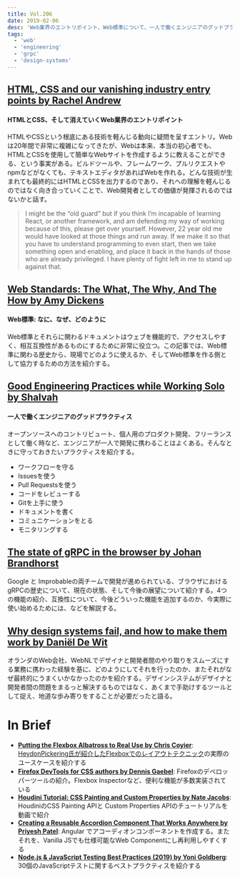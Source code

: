 ```yaml
---
title: Vol.206
date: 2019-02-06
desc: 'Web業界のエントリポイント、Web標準について、一人で働くエンジニアのグッドプラクティス、ほか計10リンク'
tags:
  - 'web'
  - 'engineering'
  - 'grpc'
  - 'design-systems'
---
```


## [HTML, CSS and our vanishing industry entry points by Rachel Andrew](https://rachelandrew.co.uk/archives/2019/01/30/html-css-and-our-vanishing-industry-entry-points/)

#### HTMLとCSS、そして消えていくWeb業界のエントリポイント

HTMLやCSSという根底にある技術を軽んじる動向に疑問を呈すエントリ。Webは20年間で非常に複雑になってきたが、Webは本来、本当の初心者でも、HTMLとCSSを使用して簡単なWebサイトを作成するように教えることができる、という事実がある。ビルドツールや、フレームワーク、プルリクエストやnpmなどがなくても、テキストエディタがあればWebを作れる。どんな技術が生まれても最終的にはHTMLとCSSを出力するのであり、それへの理解を軽んじるのではなく向き合っていくことで、Web開発者としての価値が発揮されるのではないかと話す。

> I might be the “old guard” but if you think I’m incapable of learning React, or another framework, and am defending my way of working because of this, please get over yourself. However, 22 year old me would have looked at those things and run away. If we make it so that you have to understand programming to even start, then we take something open and enabling, and place it back in the hands of those who are already privileged. I have plenty of fight left in me to stand up against that.

## [Web Standards: The What, The Why, And The How by Amy Dickens](https://www.smashingmagazine.com/2019/01/web-standards-guide/)

#### Web標準: なに、なぜ、どのように

Web標準とそれらに関わるドキュメントはウェブを機能的で、アクセスしやすく、相互互換性があるものにするために非常に役立つ。この記事では、Web標準に関わる歴史から、現場でどのように使えるか、そしてWeb標準を作る側として協力するための方法を紹介する。

## [Good Engineering Practices while Working Solo by Shalvah](https://blog.bitsrc.io/good-engineering-practices-while-working-solo-ad872e727af4)

#### 一人で働くエンジニアのグッドプラクティス

オープンソースへのコントリビュート、個人用のプロダクト開発、フリーランスとして働く時など、エンジニアが一人で開発に携わることはよくある。そんなときに守っておきたいプラクティスを紹介する。

- ワークフローを守る
- Issuesを使う
- Pull Requestsを使う
- コードをレビューする
- Gitを上手に使う
- ドキュメントを書く
- コミュニケーションをとる
- モニタリングする

## [The state of gRPC in the browser by Johan Brandhorst](https://grpc.io/blog/state-of-grpc-web)

Google と Improbableの両チームで開発が進められている、ブラウザにおけるgRPCの歴史について、現在の状態、そして今後の展望について紹介する。4つの機能の紹介、互換性について、今後どういった機能を追加するのか、今実際に使い始めるためには、などを解説する。

## [Why design systems fail, and how to make them work by Daniël De Wit](https://uxdesign.cc/why-design-systems-fail-and-how-to-make-them-work-6f6d812e216d)

オランダのWeb会社、WebNLでデザイナと開発者間のやり取りをスムーズにする業務に携わった経験を基に、どのようにしてそれを行ったのか、またそれがなぜ最終的にうまくいかなかったのかを紹介する。デザインシステムがデザイナと開発者間の問題をまるっと解決するものではなく、あくまで手助けするツールとして捉え、地道な歩み寄りをすることが必要だったと語る。

# In Brief
- [**Putting the Flexbox Albatross to Real Use by Chris Coyier**](https://css-tricks.com/putting-the-flexbox-albatross-to-real-use/): [HeydonPickering氏が紹介したFlexboxでのレイアウトテクニック](http://www.heydonworks.com/article/the-flexbox-holy-albatross)の実際のユースケースを紹介する
- [**Firefox DevTools for CSS authors by Dennis Gaebel**](https://blog.logrocket.com/firefox-devtools-for-css-authors-1511f41d1e3): Firefoxのデベロッパーツールの紹介。Flexbox Inspectorなど、便利な機能が多数実装されている
- [**Houdini Tutorial: CSS Painting and Custom Properties by Nate Jacobs**](https://seesparkbox.com/foundry/houdini_tutorial_css_paint_custom_properties_api): HoudiniのCSS Painting APIと Custom Properties APIのチュートリアルを動画で紹介
-  [**Creating a Reusable Accordion Component That Works Anywhere by Priyesh Patel**](https://blog.bitsrc.io/creating-a-reusable-accordion-component-that-works-anywhere-2f2add05baa4): Angular でアコーディオンコンポーネントを作成する。またそれを、Vanilla JSでも仕様可能なWeb Componentにし再利用しやすくする
- [**Node.js & JavaScript Testing Best Practices (2019) by Yoni Goldberg**](https://medium.com/@me_37286/yoni-goldberg-javascript-nodejs-testing-best-practices-2b98924c9347): 30個のJavaScriptテストに関するベストプラクティスを紹介する
